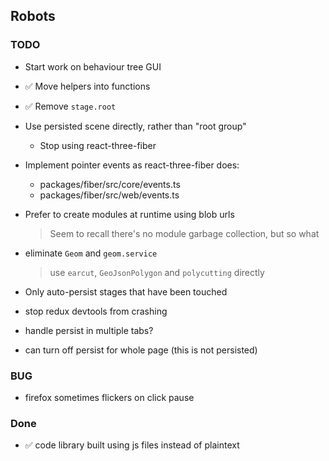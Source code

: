 ## Robots

### TODO

- Start work on behaviour tree GUI

- ✅ Move helpers into functions
- ✅ Remove `stage.root`
- Use persisted scene directly, rather than "root group"
  - Stop using react-three-fiber

- Implement pointer events as react-three-fiber does:
  - packages/fiber/src/core/events.ts
  - packages/fiber/src/web/events.ts

- Prefer to create modules at runtime using blob urls
  > Seem to recall there's no module garbage collection, but so what

- eliminate `Geom` and `geom.service`
  > use `earcut`, `GeoJsonPolygon` and `polycutting` directly

- Only auto-persist stages that have been touched
- stop redux devtools from crashing
- handle persist in multiple tabs?
- can turn off persist for whole page (this is not persisted)

### BUG

- firefox sometimes flickers on click pause
### Done

- ✅ code library built using js files instead of plaintext

